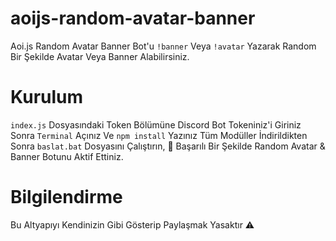 # aoijs-random-avatar-banner
Aoi.js Random Avatar Banner Bot'u `!banner` Veya `!avatar` Yazarak Random Bir Şekilde Avatar Veya Banner Alabilirsiniz.

# Kurulum
`index.js` Dosyasındaki Token Bölümüne Discord Bot Tokeniniz'i Giriniz Sonra `Terminal` Açınız Ve `npm install` Yazınız Tüm Modüller İndirildikten Sonra `baslat.bat` Dosyasını Çalıştırın, 🎉 Başarılı Bir Şekilde Random Avatar & Banner Botunu Aktif Ettiniz.

# Bilgilendirme
Bu Altyapıyı Kendinizin Gibi Gösterip Paylaşmak Yasaktır ⚠️
